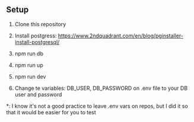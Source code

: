 ## Setup

1) Clone this repository
   
2) Install postgress: https://www.2ndquadrant.com/en/blog/pginstaller-install-postgresql/

3) npm run db

4) npm run up 

5) npm run dev 

6) Change te variables: DB_USER, DB_PASSWORD on .env file to your DB user and password


*: I know it's not a good practice to leave .env vars on repos, but I did it so that it would be easier for you to test
